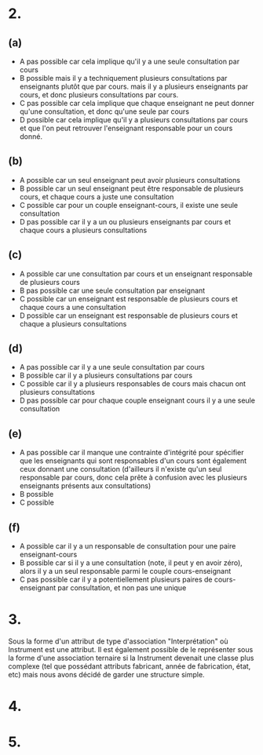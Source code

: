 # 2.

## (a)

- A pas possible car cela implique qu'il y a une seule consultation par cours
- B possible mais il y a  techniquement plusieurs consultations par enseignants plutôt que par cours. mais il y a plusieurs enseignants par cours, et donc plusieurs consultations par cours.
- C pas possible car cela implique que chaque enseignant ne peut donner qu'une consultation, et donc qu'une seule par cours
- D possible car cela implique qu'il y a plusieurs consultations par cours et que l'on peut retrouver l'enseignant responsable pour un cours donné.

## (b)

- A possible car un seul enseignant peut avoir plusieurs consultations
- B possible car un seul enseignant peut être responsable de plusieurs cours, et chaque cours a juste une consultation
- C possible car pour un couple enseignant-cours, il existe une seule consultation
- D pas possible car il y a un ou plusieurs enseignants par cours et chaque cours a plusieurs consultations

## (c)

- A possible car une consultation par cours et un enseignant responsable de plusieurs cours
- B pas possible car une seule consultation par enseignant
- C possible car un enseignant est responsable de plusieurs cours et chaque cours a une consultation
- D possible car un enseignant est responsable de plusieurs cours et chaque a plusieurs consultations

## (d)

- A pas possible car il y a une seule consultation par cours
- B possible car il y a plusieurs consultations par cours
- C possible car il y a plusieurs responsables de cours mais chacun ont plusieurs consultations
- D pas possible car pour chaque couple enseignant cours il y a une seule consultation

## (e)

- A pas possible car il manque une contrainte d'intégrité pour spécifier que les enseignants qui sont responsables d'un cours sont également ceux donnant une consultation (d'ailleurs il n'existe qu'un seul responsable par cours, donc cela prête à confusion avec les plusieurs enseignants présents aux consultations)
- B possible
- C possible

## (f)
- A possible car il y a un responsable de consultation pour une paire enseignant-cours
- B possible car si il y a une consultation (note, il peut y en avoir zéro), alors il y a un seul responsable parmi le couple cours-enseignant
- C pas possible car il y a potentiellement plusieurs paires de cours-enseignant par consultation, et non pas une unique

# 3.

Sous la forme d'un attribut de type d'association "Interprétation" où Instrument est une attribut.
Il est également possible de le représenter sous la forme d'une association ternaire si la Instrument devenait une classe plus complexe (tel que possédant attributs fabricant, année de fabrication, état, etc) mais nous avons décidé de garder une structure simple.

# 4.

# 5.

